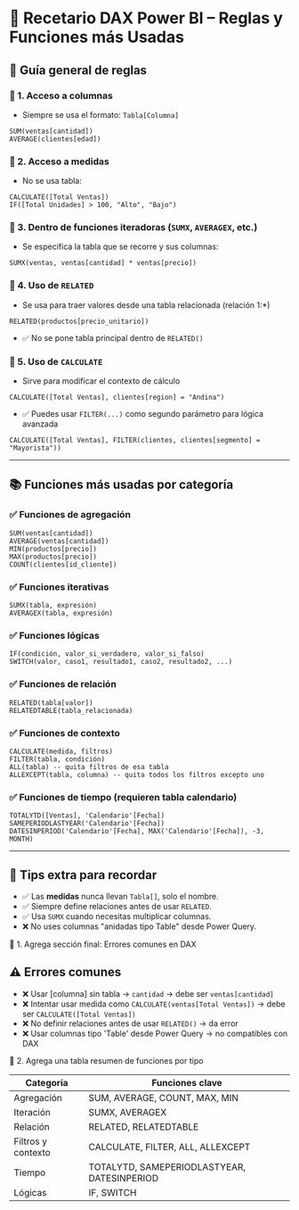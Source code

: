 # 📘 Recetario DAX Power BI – Reglas y Funciones más Usadas

## 🧠 Guía general de reglas

### 🔹 1. Acceso a columnas
- Siempre se usa el formato: `Tabla[Columna]`
```DAX
SUM(ventas[cantidad])
AVERAGE(clientes[edad])
```

### 🔹 2. Acceso a medidas
- No se usa tabla:
```DAX
CALCULATE([Total Ventas])
IF([Total Unidades] > 100, "Alto", "Bajo")
```

### 🔹 3. Dentro de funciones iteradoras (`SUMX`, `AVERAGEX`, etc.)
- Se especifica la tabla que se recorre y sus columnas:
```DAX
SUMX(ventas, ventas[cantidad] * ventas[precio])
```

### 🔹 4. Uso de `RELATED`
- Se usa para traer valores desde una tabla relacionada (relación 1:*)
```DAX
RELATED(productos[precio_unitario])
```
- ✅ No se pone tabla principal dentro de `RELATED()`

### 🔹 5. Uso de `CALCULATE`
- Sirve para modificar el contexto de cálculo
```DAX
CALCULATE([Total Ventas], clientes[region] = "Andina")
```
- ✅ Puedes usar `FILTER(...)` como segundo parámetro para lógica avanzada
```DAX
CALCULATE([Total Ventas], FILTER(clientes, clientes[segmento] = "Mayorista"))
```

---

## 📚 Funciones más usadas por categoría

### ✅ Funciones de agregación
```DAX
SUM(ventas[cantidad])
AVERAGE(ventas[cantidad])
MIN(productos[precio])
MAX(productos[precio])
COUNT(clientes[id_cliente])
```

### ✅ Funciones iterativas
```DAX
SUMX(tabla, expresión)
AVERAGEX(tabla, expresión)
```

### ✅ Funciones lógicas
```DAX
IF(condición, valor_si_verdadero, valor_si_falso)
SWITCH(valor, caso1, resultado1, caso2, resultado2, ...)
```

### ✅ Funciones de relación
```DAX
RELATED(tabla[valor])
RELATEDTABLE(tabla_relacionada)
```

### ✅ Funciones de contexto
```DAX
CALCULATE(medida, filtros)
FILTER(tabla, condición)
ALL(tabla) -- quita filtros de esa tabla
ALLEXCEPT(tabla, columna) -- quita todos los filtros excepto uno
```

### ✅ Funciones de tiempo (requieren tabla calendario)
```DAX
TOTALYTD([Ventas], 'Calendario'[Fecha])
SAMEPERIODLASTYEAR('Calendario'[Fecha])
DATESINPERIOD('Calendario'[Fecha], MAX('Calendario'[Fecha]), -3, MONTH)
```

---

## 📝 Tips extra para recordar

- ✅ Las **medidas** nunca llevan `Tabla[]`, solo el nombre.
- ✅ Siempre define relaciones antes de usar `RELATED`.
- ✅ Usa `SUMX` cuando necesitas multiplicar columnas.
- ❌ No uses columnas "anidadas tipo Table" desde Power Query.

🔹 1. Agrega sección final: Errores comunes en DAX

## ⚠️ Errores comunes

- ❌ Usar [columna] sin tabla → `cantidad` → debe ser `ventas[cantidad]`
- ❌ Intentar usar medida como `CALCULATE(ventas[Total Ventas])` → debe ser `CALCULATE([Total Ventas])`
- ❌ No definir relaciones antes de usar `RELATED()` → da error
- ❌ Usar columnas tipo 'Table' desde Power Query → no compatibles con DAX

🔹 2. Agrega una tabla resumen de funciones por tipo

| Categoría           | Funciones clave                           |
|---------------------|-------------------------------------------|
| Agregación          | SUM, AVERAGE, COUNT, MAX, MIN             |
| Iteración           | SUMX, AVERAGEX                            |
| Relación            | RELATED, RELATEDTABLE                     |
| Filtros y contexto  | CALCULATE, FILTER, ALL, ALLEXCEPT         |
| Tiempo              | TOTALYTD, SAMEPERIODLASTYEAR, DATESINPERIOD |
| Lógicas             | IF, SWITCH                                |